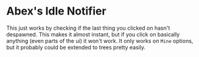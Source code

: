 Abex's Idle Notifier
====================

This just works by checking if the last thing you clicked on hasn't despawned. This makes it almost instant, 
but if you click on basically anything (even parts of the ui) it won't work. It only works on `Mine` options,
but it probably could be extended to trees pretty easily.